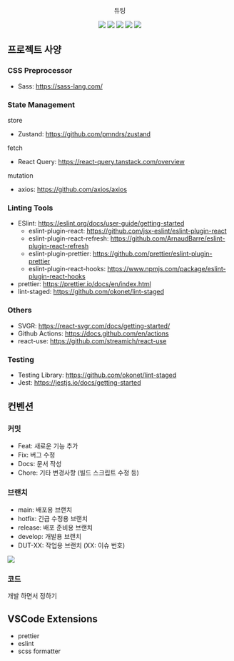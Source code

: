 <p align='center'>듀팅</p>

<p align='center'>
  <img src='https://img.shields.io/github/package-json/v/gom-3/duting-web'>
  <a href="https://github.com/gom-3/duting-web/issues"><img src='https://img.shields.io/github/issues/gom-3/duting-web'></a>
  <a href="https://github.com/gom-3/duting-web/pulls"><img src='https://img.shields.io/github/issues-pr/gom-3/duting-web'></a>
  <a href="https://github.com/gom-3/duting-web/graphs/contributors"><img src='https://img.shields.io/github/contributors/gom-3/duting-web'></a>
  <a href='https://github.com/gom-3/duting-web/blob/main/LICENSE'><img src='https://img.shields.io/github/license/gom-3/duting-web'></a>
</p>

## 프로젝트 사양

### CSS Preprocessor

- Sass: https://sass-lang.com/

### State Management

store

- Zustand: https://github.com/pmndrs/zustand

fetch

- React Query: https://react-query.tanstack.com/overview

mutation

- axios: https://github.com/axios/axios

### Linting Tools

- ESlint: https://eslint.org/docs/user-guide/getting-started
  - eslint-plugin-react: https://github.com/jsx-eslint/eslint-plugin-react
  - eslint-plugin-react-refresh: https://github.com/ArnaudBarre/eslint-plugin-react-refresh
  - eslint-plugin-prettier: https://github.com/prettier/eslint-plugin-prettier
  - eslint-plugin-react-hooks: https://www.npmjs.com/package/eslint-plugin-react-hooks
- prettier: https://prettier.io/docs/en/index.html
- lint-staged: https://github.com/okonet/lint-staged

### Others

- SVGR: https://react-svgr.com/docs/getting-started/
- Github Actions: https://docs.github.com/en/actions
- react-use: https://github.com/streamich/react-use

### Testing

- Testing Library: https://github.com/okonet/lint-staged
- Jest: https://jestjs.io/docs/getting-started

## 컨벤션

### 커밋

- Feat: 새로운 기능 추가
- Fix: 버그 수정
- Docs: 문서 작성
- Chore: 기타 변경사항 (빌드 스크립트 수정 등)

### 브랜치

- main: 배포용 브랜치
- hotfix: 긴급 수정용 브랜치
- release: 배포 준비용 브랜치
- develop: 개발용 브랜치
- DUT-XX: 작업용 브랜치 (XX: 이슈 번호)

![](https://lanziani.com/slides/gitflow/images/gitflow_1.png)

### 코드

개발 하면서 정하기


## VSCode Extensions
- prettier
- eslint
- scss formatter